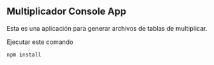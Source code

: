 

## Multiplicador Console App

Esta es una aplicación para generar archivos de tablas de multiplicar.

Ejecutar este comando

```
npm install
```
